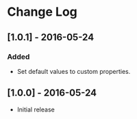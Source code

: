 # Change Log

## [1.0.1] - 2016-05-24
 
### Added
- Set default values to custom properties.

## [1.0.0] - 2016-05-24 

* Initial release